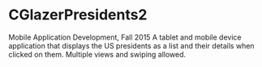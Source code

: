 # CGlazerPresidents2
Mobile Application Development, Fall 2015
A tablet and mobile device application that displays the US presidents as a list and their details when clicked on them. Multiple views and swiping allowed.
